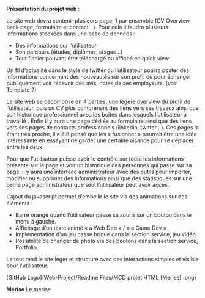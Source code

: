 **Présentation du projet web :**

Le site web devra contenir plusieurs page, 1 par ensemble (CV Overview, back page, formulaire et contact ..).
Pour cela il faudra plusieurs informations stockées dans une base de données :
-	Des informations sur l’utilisateur
-	Son parcours (études, diplômes, stages ..)
-	Tout fichier pouvant être téléchargé ou affiché en quick view

Un fil d’actualité dans le style de twitter ou l’utilisateur pourra poster des informations concernant des nouveautés sur son profil ou pour échanger publiquement voir recevoir des avis, notes de ses employeurs. (voir Template 2)

Le site web se décompose en 4 parties, une légère overview du profil de l’utilisateur, puis un CV plus comprenant des liens vers ses travaux ainsi que son historique professionnel avec les boites dans lesquels l’utilisateur a travaillé .
 Enfin il y aura une page dédiée au formulaire ainsi que des liens vers ses pages de contacts professionnels (linkedin, twitter ..).
Ces pages la étant très proche, il a été pensé que les « fusionner » pourrait être une idée intéressante en essayant de garder une certaine aisance pour se déplacer entre les deux. 

Pour que l’utilisateur puisse avoir le contrôle sur toute les informations présente sur la page et voir un historique des personnes qui passe sur sa page, il y aura une interface administrateur avec des outils pour importer, modifier ou supprimer des informations ainsi que des statistiques sur une 5eme page administrateur que seul l’utilisateur peut avoir accès.

L’ajout du javascript permet d’embellir le site via des animations sur des éléments :

- Barre orange quand l’utilisateur passe sa souris sur un bouton dans le menu à gauche.
- Affichage d’un texte animé « a Web Deb » / « a Game Dev »
- Implémentation d’un jeu casse brique dans la section service, jeu vidéo
- Possibilité de changer de photo via des boutons dans la section service, Portfolio.

Le tout rend le site léger et structuré avec des intéractions simples et visible pour l'utilisateur.

[GitHub Logo](Web-Project/Readme Files/MCD projet HTML (Merise) .png)

**Merise**
Le merise
